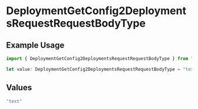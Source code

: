 # DeploymentGetConfig2DeploymentsRequestRequestBodyType

## Example Usage

```typescript
import { DeploymentGetConfig2DeploymentsRequestRequestBodyType } from "@orq-ai/node/models/operations";

let value: DeploymentGetConfig2DeploymentsRequestRequestBodyType = "text";
```

## Values

```typescript
"text"
```